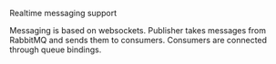 Realtime messaging support 

Messaging is based on websockets.
Publisher takes messages from RabbitMQ and sends them to consumers.
Consumers are connected through queue bindings.
